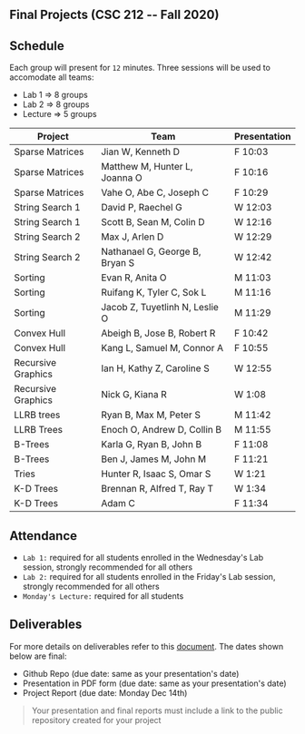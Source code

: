 Final Projects (CSC 212 -- Fall 2020)
---

## Schedule
Each group will present for `12` minutes.  Three sessions will be used to accomodate all teams:

- Lab 1   => 8 groups
- Lab 2   => 8 groups
- Lecture => 5 groups

| Project | Team | Presentation |
| --- | --- | --- |
| Sparse Matrices | Jian W, Kenneth D | F 10:03 |
| Sparse Matrices | Matthew M, Hunter L, Joanna O | F 10:16 |
| Sparse Matrices | Vahe O, Abe C, Joseph C | F 10:29 |
| String Search 1 | David P, Raechel G | W 12:03 |
| String Search 1 | Scott B, Sean M, Colin D | W 12:16 |
| String Search 2 | Max J, Arlen D | W 12:29 |
| String Search 2 | Nathanael G, George B, Bryan S | W 12:42 |
| Sorting | Evan R, Anita O | M 11:03 |
| Sorting | Ruifang K, Tyler C, Sok L | M 11:16 |
| Sorting | Jacob Z, Tuyetlinh N, Leslie O | M 11:29 |
| Convex Hull | Abeigh B, Jose B, Robert R | F 10:42 |
| Convex Hull | Kang L, Samuel M, Connor A | F 10:55 |
| Recursive Graphics | Ian H, Kathy Z, Caroline S | W 12:55 |
| Recursive Graphics | Nick G, Kiana R | W 1:08 |
| LLRB trees | Ryan B, Max M, Peter S | M 11:42 |
| LLRB Trees | Enoch O, Andrew D, Collin B | M 11:55 |
| B-Trees | Karla G, Ryan B, John B | F 11:08 |
| B-Trees | Ben J, James M, John M | F 11:21 |
| Tries | Hunter R, Isaac S, Omar S | W 1:21 |
| K-D Trees | Brennan R, Alfred T, Ray T | W 1:34 |
| K-D Trees | Adam C | F 11:34 |

## Attendance
- `Lab 1:` required for all students enrolled in the Wednesday's Lab session, strongly recommended for all others
- `Lab 2:` required for all students enrolled in the Friday's Lab session, strongly recommended for all others
- `Monday's Lecture:` required for all students

## Deliverables
For more details on deliverables refer to this [document](./212-term-projects.key.pdf).  The dates shown below are final:
- Github Repo (due date: same as your presentation's date)
- Presentation in PDF form (due date: same as your presentation's date)
- Project Report (due date: Monday Dec 14th)
> Your presentation and final reports must include a link to the public repository created for your project